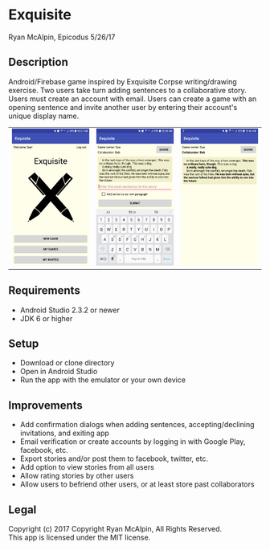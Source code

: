 # Exquisite
Ryan McAlpin, Epicodus 5/26/17

## Description
Android/Firebase game inspired by Exquisite Corpse writing/drawing exercise. Two users take turn adding sentences to a collaborative story. Users must create an account with email. Users can create a game with an opening sentence and invite another user by entering their account's unique display name.


|  |  | |
| ------------- | ------------- | ------------- |
| ![/../<screenshots>screenshot](screenshots/screenshot-home.png?raw=true "screenshot")   | ![/../<screenshots>screenshot](screenshots/screenshot-keyboard.png?raw=true "screenshot")  | ![/../<screenshots>screenshot](screenshots/screenshot-story.png?raw=true "screenshot") |


## Requirements
* Android Studio 2.3.2 or newer
* JDK 6 or higher

## Setup
* Download or clone directory
* Open in Android Studio
* Run the app with the emulator or your own device

## Improvements
* Add confirmation dialogs when adding sentences, accepting/declining invitations, and exiting app
* Email verification or create accounts by logging in with Google Play, facebook, etc.
* Export stories and/or post them to facebook, twitter, etc.
* Add option to view stories from all users
* Allow rating stories by other users
* Allow users to befriend other users, or at least store past collaborators

## Legal
Copyright (c) 2017 Copyright Ryan McAlpin, All Rights Reserved.<br>
This app is licensed under the MIT license.
